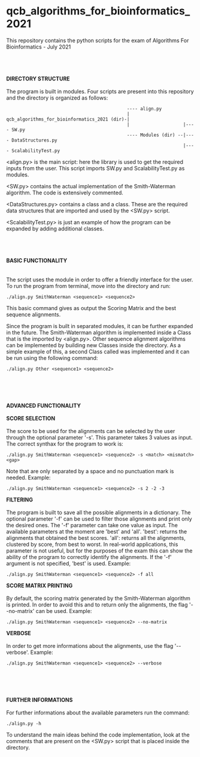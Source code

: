 # qcb_algorithms_for_bioinformatics_2021
This repository contains the python scripts for the exam of Algorithms For Bioinformatics - July 2021
\
\
\
\
\
**DIRECTORY STRUCTURE**
\
\
The program is built in modules. Four scripts are present into this repository and
  the directory is organized as follows:
  
  ```
                                               ---- align.py 
                                               |
  qcb_algorithms_for_bioinformatics_2021 (dir)-|
                                               |                    |---- SW.py
                                               ---- Modules (dir) --|---- DataStructures.py
                                                                    |---- ScalabilityTest.py                                                                   
  ```

  <align.py> is the main script: here the <argparse> library is used to get the required inputs from the user.
             This script imports SW.py and ScalabilityTest.py as modules.
                       
  <SW.py> contains the actual implementation of the Smith-Waterman algorithm. The code is extensively commented.
  
  <DataStructures.py> contains a <Node> class and a <Graph> class. These are the required data structures that 
                      are imported and used by the <SW.py> script.
    
  <ScalabilityTest.py> is just an example of how the program can be expanded by adding additional classes.
\
\
\
\
\
**BASIC FUNCTIONALITY**  
\
\
The script uses the <argparse> module in order to offer a friendly interface for the user.
To run the program from terminal, move into the directory and run:
  
  ```
  ./align.py SmithWaterman <sequence1> <sequence2>
  ```
  
This basic command gives as output the Scoring Matrix and the best sequence alignments.

Since the program is built in separated modules, it can be further expanded in the future. The Smith-Waterman algorithm
is implemented inside a Class that is the imported by <align.py>. Other sequence alignment algorithms can be implemented
by building new Classes inside the <Modules> directory. As a simple example of this, a second Class called <OtherAlgorithm> 
was implemented and it can be run using the following command:
  
  ```
  ./align.py Other <sequence1> <sequence2>
  ```
\
\
\
\
**ADVANCED FUNCTIONALITY**
\
\
  **SCORE SELECTION**  
  \
  The score to be used for the alignments can be selected by the user through the optional parameter '-s'.
  This parameter takes 3 <int> values as input. The correct synthax for the program to work is:
    
    ./align.py SmithWaterman <sequence1> <sequence2> -s <match> <mismatch> <gap>
  
  Note that <match> <mismatch> <gap> are only separated by a space and no punctuation mark is needed.
  Example:
    
    ./align.py SmithWaterman <sequence1> <sequence2> -s 2 -2 -3
  
  
  **FILTERING**  
  \
  The program is built to save all the possible alignments in a dictionary. The optional parameter '-f' can be used
  to filter those alignments and print only the desired ones. 
  The '-f' parameter can take one <str> value as input. The available parameters at the moment are 'best' and 'all'.
    'best': returns the alignments that obtained the best scores.
     'all': returns all the alignments, clustered by score, from best to worst. In real-world applications, this parameter
            is not useful, but for the purposes of the exam this can show the ability of the program to correctly identify 
            the alignments.
  If the '-f' argument is not specified, 'best' is used.
  Example:
    
    ./align.py SmithWaterman <sequence1> <sequence2> -f all
  
  
  **SCORE MATRIX PRINTING**  
  \
  By default, the scoring matrix generated by the Smith-Waterman algorithm is printed.
  In order to avoid this and to return only the alignments, the flag '--no-matrix' can be used.
  Example:
  
    ./align.py SmithWaterman <sequence1> <sequence2> --no-matrix
  
  
  **VERBOSE**  
  \
  In order to get more informations about the alignments, use the flag '--verbose'.
  Example:
  
    ./align.py SmithWaterman <sequence1> <sequence2> --verbose
\
\
\
\
**FURTHER INFORMATIONS**  
\
  For further informations about the available parameters run the command:

    ./align.py -h
    
  To understand the main ideas behind the code implementation, look at the comments that are present on the <SW.py> script 
  that is placed inside the <Modules> directory.

